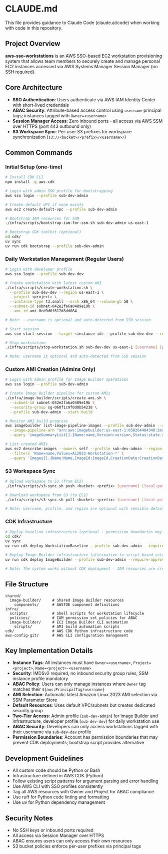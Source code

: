 # CLAUDE.md

This file provides guidance to Claude Code (claude.ai/code) when working with code in this repository.

## Project Overview

**aws-sso-workstations** is an AWS SSO-based EC2 workstation provisioning system that allows team members to securely create and manage personal EC2 instances accessed via AWS Systems Manager Session Manager (no SSH required).

## Core Architecture

- **SSO Authentication**: Users authenticate via AWS IAM Identity Center with short-lived credentials
- **ABAC Security**: Attribute-based access control using `username` principal tags; instances tagged with `Owner=<username>`
- **Session Manager Access**: Zero inbound ports - all access via AWS SSM over HTTPS (port 443 outbound only)
- **S3 Workspace Sync**: Per-user S3 prefixes for workspace synchronization (`s3://<bucket>/<prefix>/<username>/`)

## Common Commands

### Initial Setup (one-time)
```bash
# Install CDK CLI
npm install -g aws-cdk

# Login with admin SSO profile for bootstrapping
aws sso login --profile sub-dev-admin

# Create default VPC if none exists
aws ec2 create-default-vpc --profile sub-dev-admin

# Bootstrap IAM resources for SSM
./infra/scripts/bootstrap-iam-for-ssm.sh sub-dev-admin us-east-1

# Bootstrap CDK toolkit (optional)
cd cdk/
uv sync
uv run cdk bootstrap --profile sub-dev-admin
```

### Daily Workstation Management (Regular Users)
```bash
# Login with developer profile
aws sso login --profile sub-dev-dev

# Create workstation with latest custom AMI
./infra/scripts/create-workstation.sh \
  --profile sub-dev-dev --region us-east-1 \
  --project <project> \
  --instance-type t3.small --arch x86_64 --volume-gb 50 \
  --subnet-id subnet-042e2fa6a0489e19b \
  --ami-id ami-0ed9d0f617d8dd084

# Note: --username is optional and auto-detected from SSO session

# Start session
aws ssm start-session --target <instance-id> --profile sub-dev-dev --region us-east-1

# Stop workstation
./infra/scripts/stop-workstation.sh sub-dev-dev us-east-1 [username] [project]

# Note: username is optional and auto-detected from SSO session
```

### Custom AMI Creation (Admins Only)
```bash
# Login with admin profile for Image Builder operations
aws sso login --profile sub-dev-admin

# Create Image Builder pipeline for custom AMIs
./infra/image-builder/scripts/create-ami.sh \
  --subnet-id subnet-042e2fa6a0489e19b \
  --security-group sg-060f1c9f0d0b54238 \
  --profile sub-dev-admin --start-build

# Monitor AMI build progress
aws imagebuilder list-image-pipeline-images --profile sub-dev-admin --region us-east-1 \
  --image-pipeline-arn "arn:aws:imagebuilder:us-east-1:058264484340:image-pipeline/workstation-pipeline-v5" \
  --query 'imageSummaryList[].{Name:name,Version:version,Status:state.status}'

# List created AMIs
aws ec2 describe-images --owners self --profile sub-dev-admin --region us-east-1 \
  --filters 'Name=name,Values=AL2023-Workstation-*' \
  --query 'Images[].{Name:Name,ImageId:ImageId,CreationDate:CreationDate}'
```

### S3 Workspace Sync
```bash
# Upload workspace to S3 (from EC2)
./infra/scripts/s3-sync.sh push <bucket> <prefix> [username] [local-path] [profile] [region]

# Download workspace from S3 (to EC2)
./infra/scripts/s3-sync.sh pull <bucket> <prefix> [username] [local-path] [profile] [region]

# Note: username, profile, and region are optional with sensible defaults
```

### CDK Infrastructure
```bash
# Deploy baseline infrastructure (optional - permission boundaries may prevent deployment)
cd cdk/
uv sync
uv run cdk deploy WorkstationBaseline --profile sub-dev-admin --require-approval never

# Deploy Image Builder infrastructure (alternative to script-based setup)
uv run cdk deploy ImageBuilder --profile sub-dev-admin --require-approval never

# Note: The system works without CDK deployment - IAM resources are created by bootstrap script
```

## File Structure

```
shared/
  image-builder/     # Shared Image Builder resources
    components/      # AWSTOE component definitions
infra/
  scripts/           # Shell scripts for workstation lifecycle
  policies/          # IAM permission set policies for ABAC
  image-builder/     # EC2 Image Builder CLI automation
    scripts/         # AMI build automation scripts
cdk/                 # AWS CDK Python infrastructure code
aws-config-git/      # AWS CLI configuration management
```

## Key Implementation Details

- **Instance Tags**: All instances must have `Owner=<username>`, `Project=<project>`, `Name=<project>-<username>`
- **Security**: IMDSv2 required, no inbound security group rules, SSM instance profile mandatory
- **ABAC Policy**: Users can only manage instances where `Owner` tag matches their `${aws:PrincipalTag/username}`
- **AMI Selection**: Automatic latest Amazon Linux 2023 AMI selection via SSM Parameter Store
- **Default Resources**: Uses default VPC/subnets but creates dedicated security group
- **Two-Tier Access**: Admin profile (`sub-dev-admin`) for Image Builder and infrastructure, developer profile (`sub-dev-dev`) for daily workstation use
- **ABAC Security**: Developers can only access workstations tagged with their username via `sub-dev-dev` profile
- **Permission Boundaries**: Account has permission boundaries that may prevent CDK deployments; bootstrap script provides alternative

## Development Guidelines

- All custom code should be Python or Bash
- Infrastructure defined in AWS CDK (Python)
- Follow existing script patterns for argument parsing and error handling
- Use AWS CLI with SSO profiles consistently
- Tag all AWS resources with Owner and Project for ABAC compliance
- Use ruff for Python code linting and formatting
- Use uv for Python dependency management

## Security Notes

- No SSH keys or inbound ports required
- All access via Session Manager over HTTPS
- ABAC ensures users can only access their own resources
- S3 bucket policies enforce per-user prefixes via principal tags